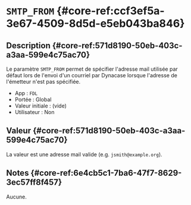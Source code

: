 # `SMTP_FROM` {#core-ref:ccf3ef5a-3e67-4509-8d5d-e5eb043ba846}

## Description {#core-ref:571d8190-50eb-403c-a3aa-599e4c75ac70}

Le paramètre `SMTP_FROM` permet de spécifier l'adresse mail utilisée par défaut
lors de l'envoi d'un courriel par Dynacase lorsque l'adresse de l'émetteur n'est pas
spécifiée.

*   App : `FDL`
*   Portée : Global
*   Valeur initiale : (vide)
*   Utilisateur : Non

## Valeur {#core-ref:571d8190-50eb-403c-a3aa-599e4c75ac70}

La valeur est une adresse mail valide (e.g. `jsmith@example.org`).

## Notes {#core-ref:6e4cb5c1-7ba6-47f7-8629-3ec57ff8f457}

Aucune.

<!-- links -->